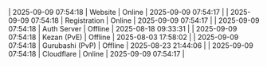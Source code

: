 | 2025-09-09 07:54:18 | Website | Online | 2025-09-09 07:54:17 |
| 2025-09-09 07:54:18 | Registration | Online | 2025-09-09 07:54:17 |
| 2025-09-09 07:54:18 | Auth Server | Offline | 2025-08-18 09:33:31 |
| 2025-09-09 07:54:18 | Kezan (PvE) | Offline | 2025-08-03 17:58:02 |
| 2025-09-09 07:54:18 | Gurubashi (PvP) | Offline | 2025-08-23 21:44:06 |
| 2025-09-09 07:54:18 | Cloudflare | Online | 2025-09-09 07:54:17 |
